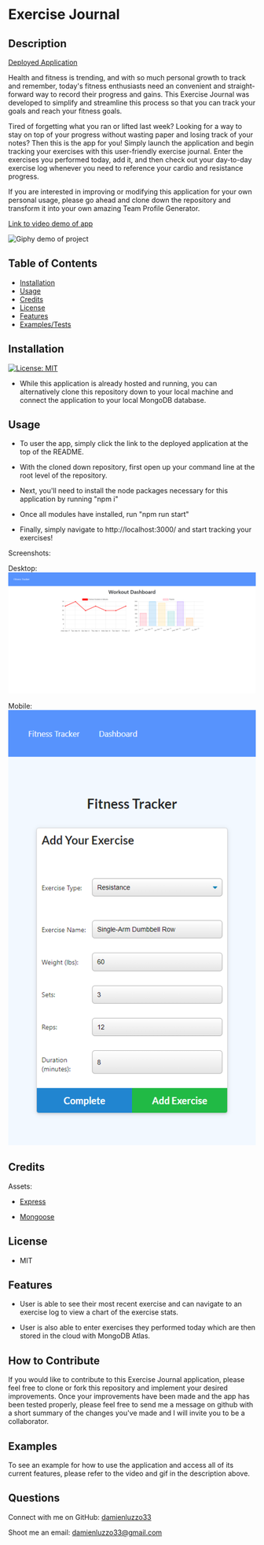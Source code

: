 # Exercise Journal

## Description

[Deployed Application](https://my-exercise-journal.herokuapp.com/)

Health and fitness is trending, and with so much personal growth to track and remember, today's fitness enthusiasts need an convenient and straight-forward way to record their progress and gains. This Exercise Journal was developed to simplify and streamline this process so that you can track your goals and reach your fitness goals.

Tired of forgetting what you ran or lifted last week? Looking for a way to stay on top of your progress without wasting paper and losing track of your notes? Then this is the app for you! Simply launch the application and begin tracking your exercises with this user-friendly exercise journal. Enter the exercises you performed today, add it, and then check out your day-to-day exercise log whenever you need to reference your cardio and resistance progress.

If you are interested in improving or modifying this application for your own personal usage, please go ahead and clone down the repository and transform it into your own amazing Team Profile Generator.

<!-- RECORD THIS -->
[Link to video demo of app]( )

<!-- RECORD THIS -->
![Giphy demo of project]( )

## Table of Contents

- [Installation](#installation)
- [Usage](#usage)
- [Credits](#credits)
- [License](#license)
- [Features](#features)
- [Examples/Tests](#examples)

## Installation

[![License: MIT](https://img.shields.io/badge/License-MIT-yellow.svg)](https://opensource.org/licenses/MIT)

- While this application is already hosted and running, you can alternatively clone this repository down to your local machine and connect the application to your local MongoDB database.

## Usage

- To user the app, simply click the link to the deployed application at the top of the README.

- With the cloned down repository, first open up your command line at the root level of the repository.

- Next, you'll need to install the node packages necessary for this application by running "npm i"

- Once all modules have installed, run "npm run start"

- Finally, simply navigate to http://localhost:3000/ and start tracking your exercises!


Screenshots:

Desktop:
![Desktop view of application](/public/images/exercise-journal-desktop.png)

Mobile:
![Mobile view of application](/public/images/exercise-journal-mobile.png)

## Credits

Assets:

+ [Express]()

+ [Mongoose]()

## License

+ MIT

## Features

+ User is able to see their most recent exercise and can navigate to an exercise log to view a chart of the exercise stats.

+ User is also able to enter exercises they performed today which are then stored in the cloud with MongoDB Atlas.

## How to Contribute

If you would like to contribute to this Exercise Journal application, please feel free to clone or fork this repository and implement your desired improvements. Once your improvements have been made and the app has been tested properly, please feel free to send me a message on github with a short summary of the changes you've made and I will invite you to be a collaborator.

## Examples

To see an example for how to use the application and access all of its current features, please refer to the video and gif in the description above.

## Questions

Connect with me on GitHub: [damienluzzo33](https://www.github.com/damienluzzo33)

Shoot me an email: [damienluzzo33@gmail.com](mailto:damienluzzo33@gmail.com)
